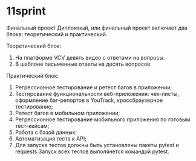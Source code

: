 # 11sprint
Финальный проект
Дипломный, или финальный проект включает два блока: теоретический и практический.

Теоретический блок:
1. На платформе VCV девять видео с ответами на вопросы.
2. В шаблоне письменные ответы на десять вопросов.


Практический блок:
1. Регрессионное тестирование и ретест багов в приложении;
2. Тестирование функциональности веб-приложения: чек-листы, оформление баг-репортов в YouTrack, кроссбраузерное тестирование;
3. Ретест багов в мобильном приложении;
4. Регрессионное тестирование мобильного приложения по готовым тест-кейсам;
5. Работа с базой данных;
6. Автоматизация теста к API;
7. Для запуска тестов должны быть установлены пакеты pytest и requests.Запуск всех тестов выполянется командой pytest.
